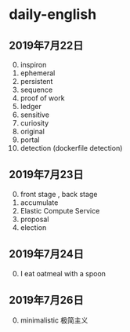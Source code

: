 # daily-english

## 2019年7月22日
0. inspiron
1. ephemeral
2. persistent
3. sequence
4. proof of work
5. ledger
6. sensitive
7. curiosity
8. original
9. portal
10. detection (dockerfile detection)

## 2019年7月23日
0. front stage , back stage
1. accumulate
2. Elastic Compute Service
3. proposal
4. election

## 2019年7月24日
0. I eat oatmeal with a spoon

## 2019年7月26日
0. minimalistic 极简主义
